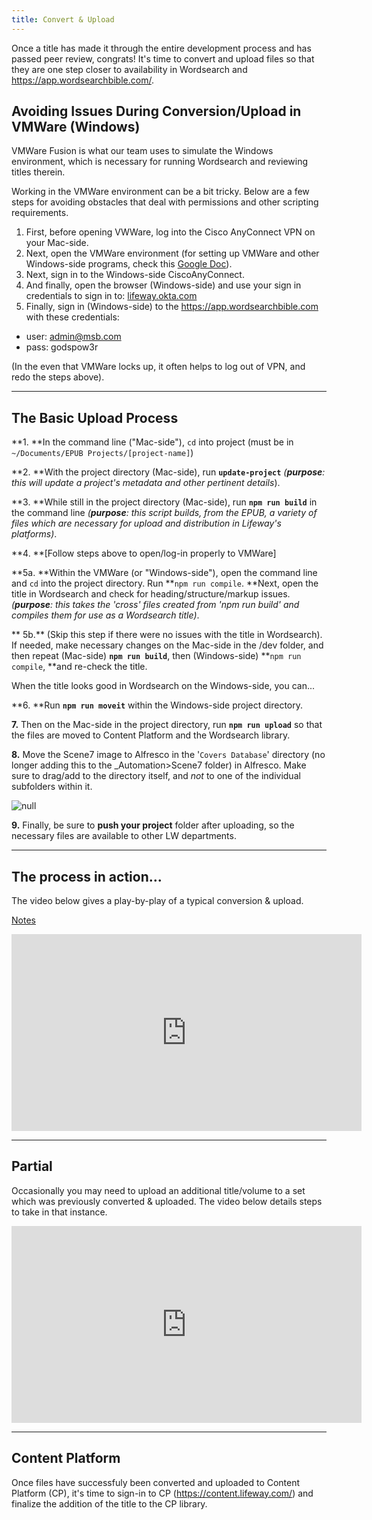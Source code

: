 ```yaml
---
title: Convert & Upload
---
```

Once a title has made it through the entire development process and has passed peer review, congrats! It's time to convert and upload files so that they are one step closer to availability in Wordsearch and <https://app.wordsearchbible.com/>.

## Avoiding Issues During Conversion/Upload in VMWare (Windows)

VMWare Fusion is what our team uses to simulate the Windows environment, which is necessary for running Wordsearch and reviewing titles therein. 

Working in the VMWare environment can be a bit tricky. Below are a few steps for avoiding obstacles that deal with permissions and other scripting requirements.

1. First, before opening VWWare, log into the Cisco AnyConnect VPN on your Mac-side.
2. Next, open the VMWare environment (for setting up VMWare and other Windows-side programs, check this [Google Doc](https://docs.google.com/document/d/1FCB8IKsH9g0CzzPEqyoobgxX2euKk-bVAxDnywGRIuA/edit?usp=sharing)).
3. Next, sign in to the Windows-side CiscoAnyConnect.
4. And finally, open the browser (Windows-side) and use your sign in credentials to sign in to: [lifeway.okta.com](https://lifeway.okta.com/)
5. Finally, sign in (Windows-side) to the <https://app.wordsearchbible.com> with these credentials: 

* user: admin@msb.com
* pass: godspow3r

(In the even that VMWare locks up, it often helps to log out of VPN, and redo the steps above).

<hr />

## The Basic Upload Process

**1. **In the command line ("Mac-side"), `cd` into project (must be in `~/Documents/EPUB Projects/[project-name]`)

**2. **With the project directory (Mac-side), run **`update-project`** _(**purpose**: this will update a project's metadata and other pertinent details_).

**3. **While still in the project directory (Mac-side), run **`npm run build`** in the command line _(**purpose**: this script builds, from the EPUB, a variety of files which are necessary for upload and distribution in Lifeway's platforms)_. 

**4. **\[Follow steps above to open/log-in properly to VMWare]

**5a. **Within the VMWare (or "Windows-side"), open the command line and `cd` into the project directory. Run **`npm run compile`. **Next, open the title in Wordsearch and check for heading/structure/markup issues. _(**purpose**: this takes the 'cross' files created from 'npm run build' and compiles them for use as a Wordsearch title)_.

** 5b.** (Skip this step if there were no issues with the title in Wordsearch). If needed, make necessary changes on the Mac-side in the /dev folder, and then repeat (Mac-side) **`npm run build`**, then (Windows-side) **`npm run compile`, **and re-check the title.

When the title looks good in Wordsearch on the Windows-side, you can...

**6. **Run **`npm run moveit`** within the Windows-side project directory.

**7.** Then on the Mac-side in the project directory, run **`npm run upload`** so that the files are moved to Content Platform and the Wordsearch library.

**8.** Move the Scene7 image to Alfresco in the '`Covers Database`' directory (no longer adding this to the _Automation>Scene7 folder) in Alfresco. Make sure to drag/add to the directory itself, and <i>not</i> to one of the individual subfolders within it.

![null](/assets/images/uploads/screen-shot-2018-11-01-at-11.57.40-am.png)

**9.** Finally, be sure to <b>push your project</b> folder after uploading, so the necessary files are available to other LW departments.

<hr />

## The process in action...

The video below gives a play-by-play of a typical conversion & upload.

[Notes](https://docs.google.com/document/d/1SKd2fDSqLkvqHil_4lCacR8y5F0ms-JzYy308O7D2sg/edit#heading=h.oe8txcg3fgbe)

<iframe width="560" height="315" src="https://www.youtube.com/embed/DTfFtJwO3FY" frameborder="0" allowfullscreen></iframe>

<hr />

## Partial

Occasionally you may need to upload an additional title/volume to a set which was previously converted & uploaded. The video below details steps to take in that instance.

<iframe width="560" height="315" src="https://www.youtube.com/embed/G3udL6Rrkco" frameborder="0" allowfullscreen></iframe>

<hr />

## Content Platform

Once files have successfuly been converted and uploaded to Content Platform (CP), it's time to sign-in to CP (<https://content.lifeway.com/>)  and finalize the addition of the title to the CP library.

##

